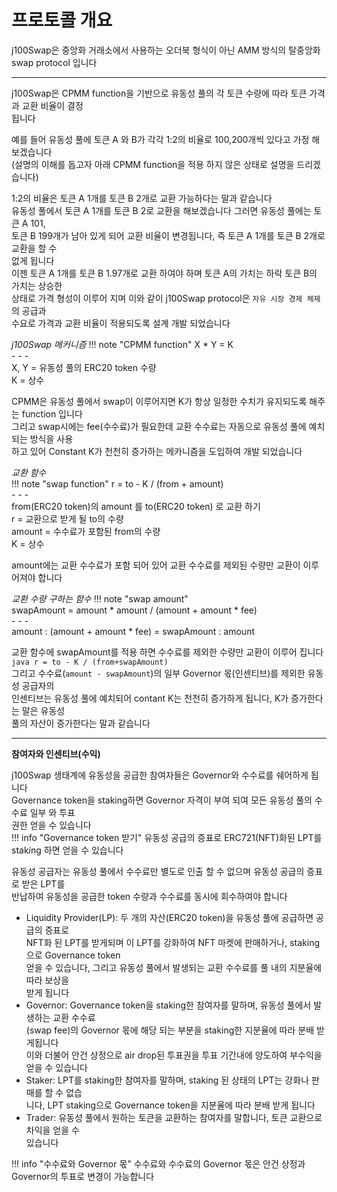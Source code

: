 # **프로토콜 개요**
j100Swap은 중앙화 거래소에서 사용하는 오더북 형식이 아닌 AMM 방식의 탈중앙화 swap protocol 입니다   
- - -   

j100Swap은 CPMM function을 기반으로 유동성 풀의 각 토큰 수량에 따라 토큰 가격과 교환 비율이 결정   
됩니다   

예를 들어 유동성 풀에 토큰 A 와 B가 각각 1:2의 비율로 100,200개씩 있다고 가정 해보겠습니다   
(설명의 이해를 돕고자 아래 CPMM function을 적용 하지 않은 상태로 설명을 드리겠습니다)     

1:2의 비율은 토큰 A 1개를 토큰 B 2개로 교환 가능하다는 말과 같습니다       
유동성 풀에서 토큰 A 1개를 토큰 B 2로 교환을 해보겠습니다 그러면 유동성 풀에는 토큰 A 101,   
토큰 B 199개가 남아 있게 되어 교환 비율이 변경됩니다, 즉 토큰 A 1개를 토큰 B 2개로 교환을 할 수   
없게 됩니다  
이젠 토큰 A 1개를 토큰 B 1.97개로 교환 하여야 하며 토큰 A의 가치는 하락 토큰 B의 가치는 상승한  
상태로 가격 형성이 이루어 지며 이와 같이 j100Swap protocol은  `자유 시장 경제 체제`의 공급과   
수요로 가격과 교환 비율이 적용되도록 설계 개발 되었습니다   

*j100Swap 메커니즘*
!!! note "CPMM function"
    X * Y = K   
    - - -  
    X, Y = 유동성 풀의 ERC20 token 수량     
    K = 상수   

CPMM은 유동성 풀에서 swap이 이루어지면 K가 항상 일정한 수치가 유지되도록 해주는 function 입니다   
그리고 swap시에는 fee(수수료)가 필요한데 교환 수수료는 자동으로 유동성 풀에 예치되는 방식을 사용    
하고 있어 Constant K가 천천히 증가하는 메카니즘을 도입하여 개발 되었습니다 

*교환 함수*     
!!! note "swap function"
    r = to - K / (from + amount)    
    - - -   
    from(ERC20 token)의 amount 를 to(ERC20 token) 로 교환 하기      
    r = 교환으로 받게 될  to의 수량     
    amount = 수수료가 포함된 from의 수량     
    K = 상수     

amount에는 교환 수수료가 포함 되어 있어 교환 수수료를 제외된 수량만 교환이 이루어져야 합니다    

*교환 수량 구하는 함수*
!!! note "swap amount"    
    swapAmount = amount * amount / (amount + amount * fee)     
    - - -   
    amount : (amount + amount * fee) = swapAmount : amount     

교환 함수에 swapAmount를 적용 하면 수수료를 제외한 수량만 교환이 이루어 집니다
    ``` java
        r = to - K / (from+swapAmount)
    ```   
그리고 수수료(`amount - swapAmount`)의 일부 Governor 몫(인센티브)를 제외한 유동성 공급자의   
인센티브는 유동성 풀에 예치되어 contant K는 천천히 증가하게 됩니다, K가 증가한다는 말은 유동성   
풀의 자산이 증가한다는 말과 같습니다     
- - -   

**참여자와 인센티브(수익)**

j100Swap 생태계에 유동성을 공급한 참여자들은 Governor와 수수료를 쉐어하게 됩니다   
Governance token을 staking하면 Governor 자격이 부여 되여 모든 유동성 풀의 수수료 일부 와 투표   
권한 얻을 수 있습니다   
!!! info "Governance token 받기"
    유동성 공급의 증표로 ERC721(NFT)화된 LPT를 staking 하면 얻을 수 있습니다   

유동성 공급자는 유동성 풀에서 수수료만 별도로 인출 할 수 없으며 유동성 공급의 증표로 받은 LPT를  
반납하여 유동성을 공급한 token 수량과 수수료를 동시에 회수하여야 합니다   

  * Liquidity Provider(LP): 두 개의 자산(ERC20 token)을 유동성 풀에 공급하면 공급의 증표로   
    NFT화 된 LPT를 받게되며 이 LPT를 강화하여 NFT 마켓에 판매하거나, staking으로 Governance token   
    얻을 수 있습니다, 그리고 유동성 풀에서 발생되는 교환 수수료를 풀 내의 지분율에 따라 보상을  
    받게 됩니다       
  * Governor: Governance token을 staking한 참여자를 말하며, 유동성 풀에서 발생하는 교환 수수료     
    (swap fee)의 Governor 몫에 해당 되는 부분을 staking한 지분율에 따라 분배 받게됩니다    
    이와 더불어 안건 상정으로 air drop된 투표권을 투표 기간내에 양도하여 부수익을 얻을 수 있습니다      
  * Staker: LPT를 staking한 참여자를 말하며, staking 된 상태의 LPT는 강화나 판매를 할 수 없습    
    니다, LPT staking으로 Governance token을 지분율에 따라 분배 받게 됩니다   
  * Trader: 유동성 풀에서 원하는 토큰을 교환하는 참여자를 말합니다, 토큰 교환으로 차익을 얻을 수    
    있습니다   

!!! info "수수료와 Governor 몫"
    수수료와 수수료의 Governor 몫은 안건 상정과 Governor의 투표로 변경이 가능합니다   